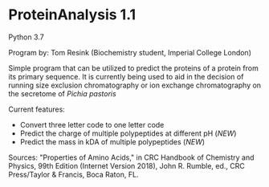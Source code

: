 # ProteinAnalysis 1.1
Python 3.7

Program by: Tom Resink (Biochemistry student, Imperial College London)

Simple program that can be utilized to predict the proteins of a protein from its primary sequence.
It is currently being used to aid in the decision of running size exclusion chromatography or ion exchange chromatography on the secretome of *Pichia pastoris*

Current features:
- Convert three letter code to one letter code
- Predict the charge of multiple polypeptides at different pH (*NEW*)
- Predict the mass in kDA of multiple polypeptides (*NEW*)

Sources:
"Properties of Amino Acids," in CRC Handbook of Chemistry and Physics, 99th Edition (Internet Version 2018), John R. Rumble, ed., CRC Press/Taylor & Francis, Boca Raton, FL.
